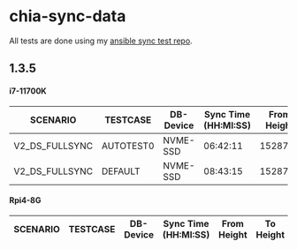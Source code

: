 # chia-sync-data

All tests are done using my [ansible sync test repo](https://github.com/neurosis69/chia-sync-test).

## 1.3.5
#### i7-11700K

SCENARIO|TESTCASE|DB-Device|Sync Time<br>(HH:MI:SS)</br>|From Height|To Height|blocks/</br>minute|GB written|Data
---|---|---|---|---|---|---|---|---
V2_DS_FULLSYNC|AUTOTEST0|NVME-SSD|06:42:11|1528704|2024640|1233|885,6077|[data](https://github.com/neurosis69/chia-sync-data/tree/main/data/i7-11700K/V2_DS_FULLSYNC/NVME_SSD/2022-05-25_11:49:39)
V2_DS_FULLSYNC|DEFAULT|NVME-SSD|08:43:15|1528704|2025984|950|3359,265|[data](https://github.com/neurosis69/chia-sync-data/tree/main/data/i7-11700K/V2_DS_FULLSYNC/NVME_SSD/2022-05-25_11:49:39)

#### Rpi4-8G

SCENARIO|TESTCASE|DB-Device|Sync Time<br>(HH:MI:SS)</br>|From Height|To Height|Data
---|---|---|---|---|---|---
